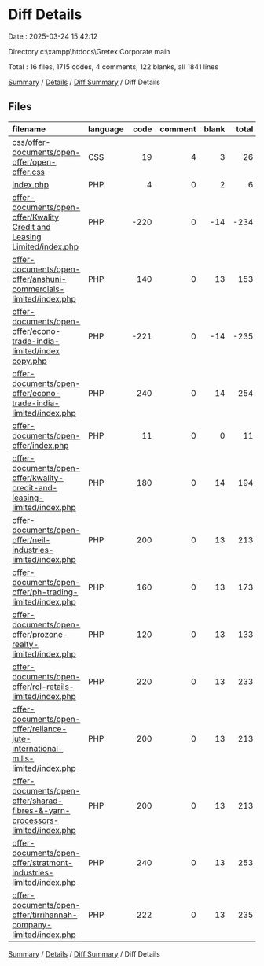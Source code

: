 # Diff Details

Date : 2025-03-24 15:42:12

Directory c:\\xampp\\htdocs\\Gretex Corporate main

Total : 16 files,  1715 codes, 4 comments, 122 blanks, all 1841 lines

[Summary](results.md) / [Details](details.md) / [Diff Summary](diff.md) / Diff Details

## Files
| filename | language | code | comment | blank | total |
| :--- | :--- | ---: | ---: | ---: | ---: |
| [css/offer-documents/open-offer/open-offer.css](/css/offer-documents/open-offer/open-offer.css) | CSS | 19 | 4 | 3 | 26 |
| [index.php](/index.php) | PHP | 4 | 0 | 2 | 6 |
| [offer-documents/open-offer/Kwality Credit and Leasing Limited/index.php](/offer-documents/open-offer/Kwality%20Credit%20and%20Leasing%20Limited/index.php) | PHP | -220 | 0 | -14 | -234 |
| [offer-documents/open-offer/anshuni-commercials-limited/index.php](/offer-documents/open-offer/anshuni-commercials-limited/index.php) | PHP | 140 | 0 | 13 | 153 |
| [offer-documents/open-offer/econo-trade-india-limited/index copy.php](/offer-documents/open-offer/econo-trade-india-limited/index%20copy.php) | PHP | -221 | 0 | -14 | -235 |
| [offer-documents/open-offer/econo-trade-india-limited/index.php](/offer-documents/open-offer/econo-trade-india-limited/index.php) | PHP | 240 | 0 | 14 | 254 |
| [offer-documents/open-offer/index.php](/offer-documents/open-offer/index.php) | PHP | 11 | 0 | 0 | 11 |
| [offer-documents/open-offer/kwality-credit-and-leasing-limited/index.php](/offer-documents/open-offer/kwality-credit-and-leasing-limited/index.php) | PHP | 180 | 0 | 14 | 194 |
| [offer-documents/open-offer/neil-industries-limited/index.php](/offer-documents/open-offer/neil-industries-limited/index.php) | PHP | 200 | 0 | 13 | 213 |
| [offer-documents/open-offer/ph-trading-limited/index.php](/offer-documents/open-offer/ph-trading-limited/index.php) | PHP | 160 | 0 | 13 | 173 |
| [offer-documents/open-offer/prozone-realty-limited/index.php](/offer-documents/open-offer/prozone-realty-limited/index.php) | PHP | 120 | 0 | 13 | 133 |
| [offer-documents/open-offer/rcl-retails-limited/index.php](/offer-documents/open-offer/rcl-retails-limited/index.php) | PHP | 220 | 0 | 13 | 233 |
| [offer-documents/open-offer/reliance-jute-international-mills-limited/index.php](/offer-documents/open-offer/reliance-jute-international-mills-limited/index.php) | PHP | 200 | 0 | 13 | 213 |
| [offer-documents/open-offer/sharad-fibres-&-yarn-processors-limited/index.php](/offer-documents/open-offer/sharad-fibres-&-yarn-processors-limited/index.php) | PHP | 200 | 0 | 13 | 213 |
| [offer-documents/open-offer/stratmont-industries-limited/index.php](/offer-documents/open-offer/stratmont-industries-limited/index.php) | PHP | 240 | 0 | 13 | 253 |
| [offer-documents/open-offer/tirrihannah-company-limited/index.php](/offer-documents/open-offer/tirrihannah-company-limited/index.php) | PHP | 222 | 0 | 13 | 235 |

[Summary](results.md) / [Details](details.md) / [Diff Summary](diff.md) / Diff Details